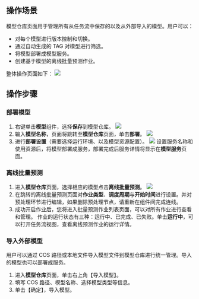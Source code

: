 ## 操作场景
模型仓库页面用于管理所有从任务流中保存的以及从外部导入的模型。用户可以：
- 对每个模型进行版本控制和切换。
- 通过自动生成的 TAG 对模型进行筛选。
- 将模型部署成模型服务。
- 创建基于模型的离线批量预测作业。

整体操作页面如下：
![](https://main.qcloudimg.com/raw/8d15fc3cfb716fcb9e3bee9caf636636.png)

## 操作步骤
### 部署模型
1. 右键单击**模型**组件，选择**保存**到模型仓库。
![](https://main.qcloudimg.com/raw/8578c93b4e93a525fcf035cff56c9871.png)
2. 输入**模型名称**，页面将跳转至**模型仓库**页面，单击**部署**。
![](https://main.qcloudimg.com/raw/619dddc15854b47acc3cf878ecf06957.png)
3. 进行**部署设置**（需要选择运行环境、以及模型资源配置）。
![](https://main.qcloudimg.com/raw/6a23648215f8d1cb51884865f188cf0d.png)
设置服务名称和使用资源后，将模型部署成服务，部署完成后服务详情将显示在**模型服务**页面。

### 离线批量预测
1. 进入**模型仓库**页面，选择相应的模型点击**离线批量预测**。
![](https://main.qcloudimg.com/raw/1f3ea805b7b175940dc7903d615c3f17.png)
2. 在跳转的离线批量预测页面对**作业类型**、**调度周期**与**开始时间**进行设置。并对预处理环节进行编辑，如果删除预处理节点，请重新在组件间完成连线。
3. 成功开启作业后，您将进入批量预测作业列表页面，可以对所有作业进行查看和管理。
作业的运行状态有三种：运行中、已完成、已失败。单击**运行中**，可以打开任务流视图，查看离线预测作业的运行详情。

### 导入外部模型
用户可以通过 COS 路径或本地文件导入模型文件到模型仓库进行统一管理。导入的模型也可以部署成服务。
1. 进入**模型仓库**页面，单击右上角【导入模型】。
2. 填写 COS 路径、模型名称、选择模型类型等信息。
3. 单击【确定】，导入模型。



